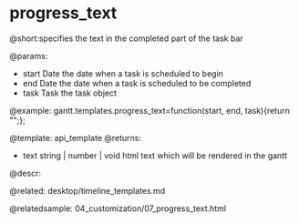 progress_text
=============

@short:specifies the text in the completed part of the task bar
	
@params:
- start		Date		the date when a task is scheduled to begin  
- end		Date		the date when a task is scheduled to be completed
- task		Task	 	the task object

@example:
gantt.templates.progress_text=function(start, end, task){return "";};


@template:	api_template
@returns:
- text		string | number | void		html text which will be rendered in the gantt

@descr:


@related:
	 desktop/timeline_templates.md
     
@relatedsample:
04_customization/07_progress_text.html